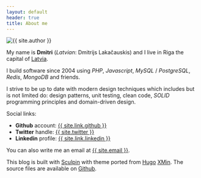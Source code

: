 ```yaml
---
layout: default
header: true
title: About me
---
```


<img class="avatar" src="/images/avatar.jpg" alt="{{ site.author }}">

My name is **Dmitri** (_Latvian_: Dmitrijs Lakačauskis) and I live in Riga the capital of [Latvia](https://en.wikipedia.org/wiki/Latvia).

I build software since 2004 using _PHP_, _Javascript_, _MySQL_ / _PostgreSQL_, _Redis_, _MongoDB_ and friends.

I strive to be up to date with modern design techniques which includes but is not limited do:
design patterns, unit testing, clean code, _SOLID_ programming principles and domain-driven design.

Social links:

- **Github** account: <a href="{{ site.link.github }}">{{ site.link.github }}</a>
- **Twitter** handle: <a href="{{ site.link.twitter }}">{{ site.twitter }}</a>
- **Linkedin** profile: <a href="{{ site.link.linkedin }}">{{ site.link.linkedin }}</a>

You can also write me an email at <a href="mailto:{{ site.email }}">{{ site.email }}</a>.

This blog is built with [Sculpin](https://sculpin.io) with theme ported from [Hugo](https://gohugo.io) [XMin](https://xmin.yihui.name).
The source files are available on [Github](https://github.com/lakiboy/blog).

